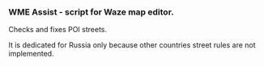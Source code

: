 ### WME Assist - script for Waze map editor.

Checks and fixes POI streets.

It is dedicated for Russia only because other countries street rules are not implemented.
